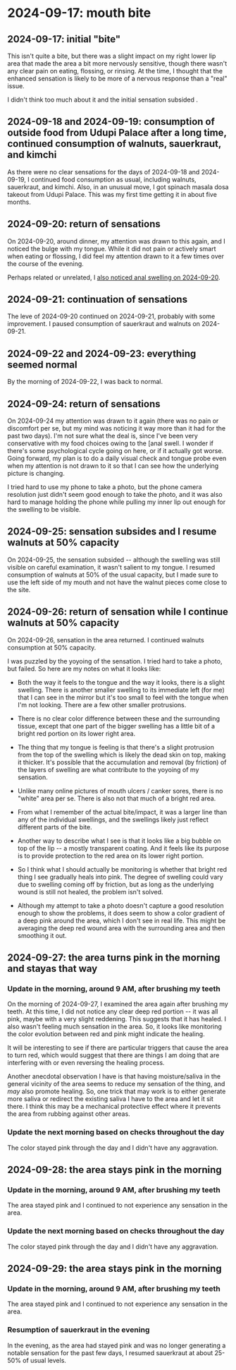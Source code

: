 # 2024-09-17: mouth bite

## 2024-09-17: initial "bite"

This isn't quite a bite, but there was a slight impact on my right
lower lip area that made the area a bit more nervously sensitive,
though there wasn't any clear pain on eating, flossing, or rinsing. At
the time, I thought that the enhanced sensation is likely to be more
of a nervous response than a "real" issue.

I didn't think too much about it and the initial sensation subsided .

## 2024-09-18 and 2024-09-19: consumption of outside food from Udupi Palace after a long time, continued consumption of walnuts, sauerkraut, and kimchi

As there were no clear sensations for the days of 2024-09-18 and
2024-09-19, I continued food consumption as usual, including walnuts,
sauerkraut, and kimchi. Also, in an unusual move, I got spinach masala
dosa takeout from Udupi Palace. This was my first time getting it in
about five months.

## 2024-09-20: return of sensations

On 2024-09-20, around dinner, my attention was drawn to this again,
and I noticed the bulge with my tongue. While it did not pain or
actively smart when eating or flossing, I did feel my attention drawn
to it a few times over the course of the evening.

Perhaps related or unrelated, I [also noticed anal swelling on
2024-09-20](2024-09-20-anal-swelling.md).

## 2024-09-21: continuation of sensations

The leve of 2024-09-20 continued on 2024-09-21, probably with some
improvement. I paused consumption of sauerkraut and walnuts on
2024-09-21.

## 2024-09-22 and 2024-09-23: everything seemed normal

By the morning of 2024-09-22, I was back to normal.

## 2024-09-24: return of sensations

On 2024-09-24 my attention was drawn to it again (there was
no pain or discomfort per se, but my mind was noticing it way more
than it had for the past two days). I'm not sure what the deal is,
since I've been very conservative with my food choices owing to the
[anal swell. I wonder if there's some psychological cycle going on
here, or if it actually got worse. Going forward, my plan is to do a
daily visual check and tongue probe even when my attention is not
drawn to it so that I can see how the underlying picture is changing.

I tried hard to use my phone to take a photo, but the phone camera
resolution just didn't seem good enough to take the photo, and it was
also hard to manage holding the phone while pulling my inner lip out
enough for the swelling to be visible.

## 2024-09-25: sensation subsides and I resume walnuts at 50% capacity

On 2024-09-25, the sensation subsided -- although the swelling was
still visible on careful examination, it wasn't salient to my
tongue. I resumed consumption of walnuts at 50% of the usual capacity,
but I made sure to use the left side of my mouth and not have the
walnut pieces come close to the site.

## 2024-09-26: return of sensation while I continue walnuts at 50% capacity

On 2024-09-26, sensation in the area returned. I continued walnuts
consumption at 50% capacity.

I was puzzled by the yoyoing of the sensation. I tried hard to take a
photo, but failed. So here are my notes on what it looks like:

* Both the way it feels to the tongue and the way it looks, there is a
  slight swelling. There is another smaller swelling to its immediate
  left (for me) that I can see in the mirror but it's too small to
  feel with the tongue when I'm not looking. There are a few other
  smaller protrusions.

* There is no clear color difference between these and the surrounding
  tissue, except that one part of the bigger swelling has a little bit
  of a bright red portion on its lower right area.

* The thing that my tongue is feeling is that there's a slight
  protrusion from the top of the swelling which is likely the dead
  skin on top, making it thicker. It's possible that the accumulation
  and removal (by friction) of the layers of swelling are what
  contribute to the yoyoing of my sensation.

* Unlike many online pictures of mouth ulcers / canker sores, there is
  no "white" area per se. There is also not that much of a bright red
  area.

* From what I remember of the actual bite/impact, it was a larger line
  than any of the individual swellings, and the swellings likely just
  reflect different parts of the bite.

* Another way to describe what I see is that it looks like a big
  bubble on top of the lip -- a mostly transparent coating. And it
  feels like its purpose is to provide protection to the red area on
  its lower right portion.

* So I think what I should actually be monitoring is whether that
  bright red thing I see gradually heals into pink. The degree of
  swelling could vary due to swelling coming off by friction, but as
  long as the underlying wound is still not healed, the problem isn't
  solved.

* Although my attempt to take a photo doesn't capture a good
  resolution enough to show the problems, it does seem to show a color
  gradient of a deep pink around the area, which I don't see in real
  life. This might be averaging the deep red wound area with the
  surrounding area and then smoothing it out.

## 2024-09-27: the area turns pink in the morning and stayas that way

### Update in the morning, around 9 AM, after brushing my teeth

On the morning of 2024-09-27, I examined the area again after brushing
my teeth. At this time, I did not notice any clear deep red portion --
it was all pink, maybe with a very slight reddening. This suggests
that it has healed. I also wasn't feeling much sensation in the
area. So, it looks like monitoring the color evolution between red and
pink might indicate the healing.

It will be interesting to see if there are particular triggers that
cause the area to turn red, which would suggest that there are things
I am doing that are interfering with or even reversing the healing
process.

Another anecdotal observation I have is that having moisture/saliva in
the general vicinity of the area seems to reduce my sensation of the
thing, and *may* also promote healing. So, one trick that may work is
to either generate more saliva or redirect the existing saliva I have
to the area and let it sit there. I think this may be a mechanical
protective effect where it prevents the area from rubbing against
other areas.

### Update the next morning based on checks throughout the day

The color stayed pink through the day and I didn't have any
aggravation.

## 2024-09-28: the area stays pink in the morning

### Update in the morning, around 9 AM, after brushing my teeth

The area stayed pink and I continued to not experience any sensation
in the area.

### Update the next morning based on checks throughout the day

The color stayed pink through the day and I didn't have any
aggravation.

## 2024-09-29: the area stays pink in the morning

### Update in the morning, around 9 AM, after brushing my teeth

The area stayed pink and I continued to not experience any sensation
in the area.

### Resumption of sauerkraut in the evening

In the evening, as the area had stayed pink and was no longer
generating a notable sensation for the past few days, I resumed
sauerkraut at about 25-50% of usual levels.
